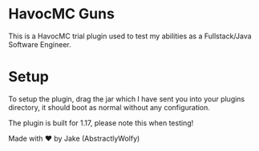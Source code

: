 # HavocMC Guns

This is a HavocMC trial plugin used to test my abilities as a Fullstack/Java Software Engineer.

# Setup

To setup the plugin, drag the jar which I have sent you into your plugins directory, it should boot as normal without any configuration.

The plugin is built for 1.17, please note this when testing!

Made with ❤ by Jake (AbstractlyWolfy)
